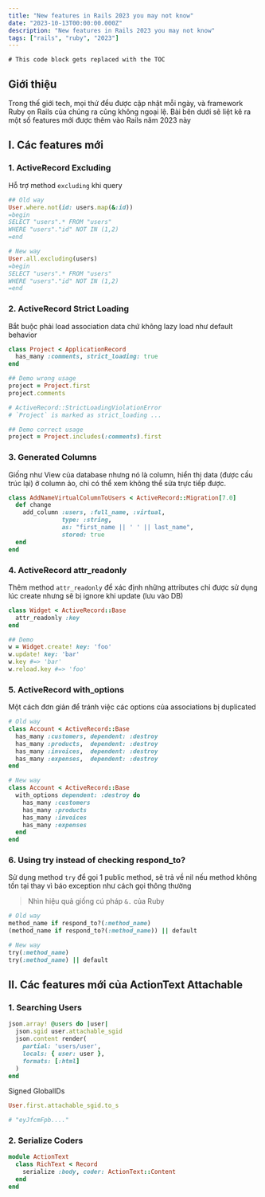 ```yaml
---
title: "New features in Rails 2023 you may not know"
date: "2023-10-13T00:00:00.000Z"
description: "New features in Rails 2023 you may not know"
tags: ["rails", "ruby", "2023"]
---
```


```toc
# This code block gets replaced with the TOC
```

## Giới thiệu

Trong thế giới tech, mọi thứ đều được cập nhật mỗi ngày, và framework Ruby on Rails của chúng ra cũng không ngoại lệ. Bài bên dưới sẽ liệt kê ra một số features mới được thêm vào Rails năm 2023 này

## I. Các features mới

### 1. ActiveRecord Excluding

Hỗ trợ method `excluding` khi query

```ruby
## Old way
User.where.not(id: users.map(&:id))
=begin
SELECT "users".* FROM "users"
WHERE "users"."id" NOT IN (1,2)
=end

# New way
User.all.excluding(users)
=begin
SELECT "users".* FROM "users"
WHERE "users"."id" NOT IN (1,2)
=end
```

### 2. ActiveRecord Strict Loading

Bắt buộc phải load association data chứ không lazy load như default behavior

```ruby
class Project < ApplicationRecord
  has_many :comments, strict_loading: true
end

## Demo wrong usage
project = Project.first
project.comments

# ActiveRecord::StrictLoadingViolationError
# `Project` is marked as strict_loading ...

## Demo correct usage
project = Project.includes(:comments).first
```

### 3. Generated Columns

Giống như View của database nhưng nó là column, hiển thị data (được cấu trúc lại) ở column ảo, chỉ có thể xem không thể sửa trực tiếp được.

```ruby
class AddNameVirtualColumnToUsers < ActiveRecord::Migration[7.0]
  def change
    add_column :users, :full_name, :virtual,
               type: :string,
               as: "first_name || ' ' || last_name",
               stored: true
  end
end
```

### 4. ActiveRecord attr_readonly

Thêm method `attr_readonly` để xác định những attributes chỉ được sử dụng lúc create nhưng sẽ bị ignore khi update (lưu vào DB)

```ruby
class Widget < ActiveRecord::Base
  attr_readonly :key
end

## Demo
w = Widget.create! key: 'foo'
w.update! key: 'bar'
w.key #=> 'bar'
w.reload.key #=> 'foo'
```

### 5. ActiveRecord with_options

Một cách đơn giản để tránh việc các options của associations bị duplicated

```ruby
# Old way
class Account < ActiveRecord::Base
  has_many :customers, dependent: :destroy
  has_many :products,  dependent: :destroy
  has_many :invoices,  dependent: :destroy
  has_many :expenses,  dependent: :destroy
end

# New way
class Account < ActiveRecord::Base
  with_options dependent: :destroy do
    has_many :customers
    has_many :products
    has_many :invoices
    has_many :expenses
  end
end
```

### 6. Using try instead of checking respond_to?

Sử dụng method `try` để gọi 1 public method, sẽ trả về nil nếu method không tồn tại thay vì báo exception như cách gọi thông thường
> Nhìn hiệu quả giống cú pháp `&.` của Ruby

```ruby
# Old way
method_name if respond_to?(:method_name)
(method_name if respond_to?(:method_name)) || default

# New way
try(:method_name)
try(:method_name) || default
```

## II. Các features mới của ActionText Attachable

### 1. Searching Users

```ruby
json.array! @users do |user|
  json.sgid user.attachable_sgid
  json.content render(
    partial: 'users/user',
    locals: { user: user },
    formats: [:html]
  )
end
```

Signed GlobalIDs

```ruby
User.first.attachable_sgid.to_s

# "eyJfcmFpb...."
```

### 2. Serialize Coders

```ruby
module ActionText
  class RichText < Record
    serialize :body, coder: ActionText::Content
  end
end
```
